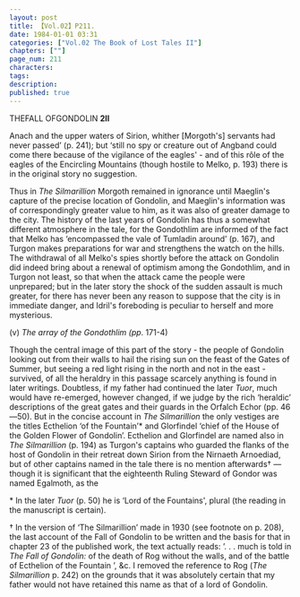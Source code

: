 ```yaml
---
layout: post
title: 【Vol.02】P211.
date: 1984-01-01 03:31
categories: ["Vol.02 The Book of Lost Tales II"]
chapters: [""]
page_num: 211
characters: 
tags: 
description: 
published: true
---
```


<p style="text-indent: 0;">
THEFALL OFGONDOLIN <B>2II</B>
</p>

Anach and the upper waters of Sirion, whither [Morgoth's] servants had never passed’ (p. 241); but ‘still no spy or creature out of Angband could come there because of the vigilance of the eagles' - and of this rôle of the eagles of the Encircling Mountains (though hostile to Melko, p. 193) there is in the original story no suggestion.

Thus in <I>The Silmarillion</I> Morgoth remained in ignorance until Maeglin's capture of the precise location of Gondolin, and Maeglin's information was of correspondingly greater value to him, as it was also of greater damage to the city. The history of the last years of Gondolin has thus a somewhat different atmosphere in the tale, for the Gondothlim are informed of the fact that Melko has ‘encompassed the vale of Tumladin around’ (p. 167), and Turgon makes preparations for war and strengthens the watch on the hills. The withdrawal of all Melko's spies shortly before the attack on Gondolin did indeed bring about a renewal of optimism among the Gondothlim, and in Turgon not least, so that when the attack came the people were unprepared; but in the later story the shock of the sudden assault is much greater, for there has never been any reason to suppose that the city is in immediate danger, and Idril's foreboding is peculiar to herself and more mysterious.

(v) <I>The array of the Gondothlim (pp</I>. 171-4)

Though the central image of this part of the story - the people of Gondolin looking out from their walls to hail the rising sun on the feast of the Gates of Summer, but seeing a red light rising in the north and not in the east - survived, of all the heraldry in this passage scarcely anything is found in later writings. Doubtless, if my father had continued the later <I>Tuor</I>, much would have re-emerged, however changed, if we judge by the rich ‘heraldic’ descriptions of the great gates and their guards in the Orfalch Echor (pp. 46—50). But in the concise account in <I>The Silmarillion</I> the only vestiges are the titles Ecthelion ‘of the Fountain’\* and Glorfindel ‘chief of the House of the Golden Flower of Gondolin’. Ecthelion and Glorfindel are named also in <I>The Silmarillion</I> (p. 194) as Turgon's captains who guarded the flanks of the host of Gondolin in their retreat down Sirion from the Nirnaeth Arnoediad, but of other captains named in the tale there is no mention afterwards† — though it is significant that the eighteenth Ruling Steward of Gondor was named Egalmoth, as the

\* In the later <I>Tuor</I> (p. 50) he is ‘Lord of the Fountains', plural (the reading in the manuscript is certain).

† In the version of ‘The Silmarillion’ made in 1930 (see footnote on p. 208), the last account of the Fall of Gondolin to be written and the basis for that in chapter 23 of the published work, the text actually reads: ’. . . much is told in <I>The Fall of Gondolin:</I> of the death of Rog without the walls, and of the battle of Ecthelion of the Fountain ’, &c. I removed the reference to Rog (<I>The Silmarillion</I> p. 242) on the grounds that it was absolutely certain that my father would not have retained this name as that of a lord of Gondolin.


